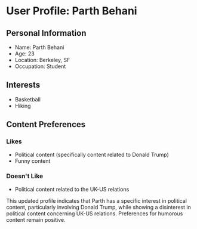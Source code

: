 # User Profile: Parth Behani

## Personal Information
- Name: Parth Behani
- Age: 23
- Location: Berkeley, SF
- Occupation: Student

## Interests
- Basketball
- Hiking

## Content Preferences
### Likes
- Political content (specifically content related to Donald Trump)
- Funny content

### Doesn't Like
- Political content related to the UK-US relations

This updated profile indicates that Parth has a specific interest in political content, particularly involving Donald Trump, while showing a disinterest in political content concerning UK-US relations. Preferences for humorous content remain positive.